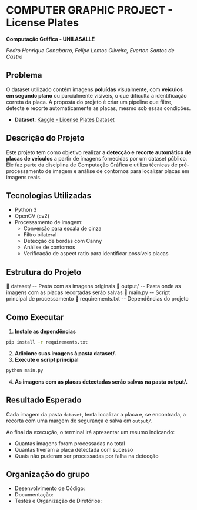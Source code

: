 # COMPUTER GRAPHIC PROJECT - License Plates

**Computação Gráfica - UNILASALLE**

*Pedro Henrique Canabarro, Felipe Lemos Oliveira, Everton Santos de Castro*


## Problema

O dataset utilizado contém imagens **poluídas** visualmente, com **veículos em segundo plano** ou parcialmente visíveis, o que dificulta a identificação correta da placa. A proposta do projeto é criar um pipeline que filtre, detecte e recorte automaticamente as placas, mesmo sob essas condições.

- **Dataset**: [Kaggle - License Plates Dataset](https://www.kaggle.com/datasets/trainingdatapro/license-plates-1-209-438-ocr-plates)

## Descrição do Projeto

Este projeto tem como objetivo realizar a **detecção e recorte automático de placas de veículos** a partir de imagens fornecidas por um dataset público. Ele faz parte da disciplina de Computação Gráfica e utiliza técnicas de pré-processamento de imagem e análise de contornos para localizar placas em imagens reais.

## Tecnologias Utilizadas

- Python 3
- OpenCV (cv2)
- Processamento de imagem:
  - Conversão para escala de cinza
  - Filtro bilateral
  - Detecção de bordas com Canny
  - Análise de contornos
  - Verificação de aspect ratio para identificar possíveis placas

## Estrutura do Projeto

📁 dataset/ -- Pasta com as imagens originais
📁 output/ -- Pasta onde as imagens com as placas recortadas serão salvas 
📄 main.py -- Script principal de processamento 
📄 requirements.txt -- Dependências do projeto

## Como Executar

1. **Instale as dependências**

```bash
pip install -r requirements.txt
```
2. **Adicione suas imagens à pasta dataset/.**
3. **Execute o script principal**
```bash
python main.py
```
4. **As imagens com as placas detectadas serão salvas na pasta output/.**

## Resultado Esperado

Cada imagem da pasta `dataset`, tenta localizar a placa e, se encontrada, a recorta com uma margem de segurança e salva em `output/`.

Ao final da execução, o terminal irá apresentar um resumo indicando:

- Quantas imagens foram processadas no total
- Quantas tiveram a placa detectada com sucesso
- Quais não puderam ser processadas por falha na detecção

## Organização do grupo

- Desenvolvimento de Código:
- Documentação:
- Testes e Organização de Diretórios:

